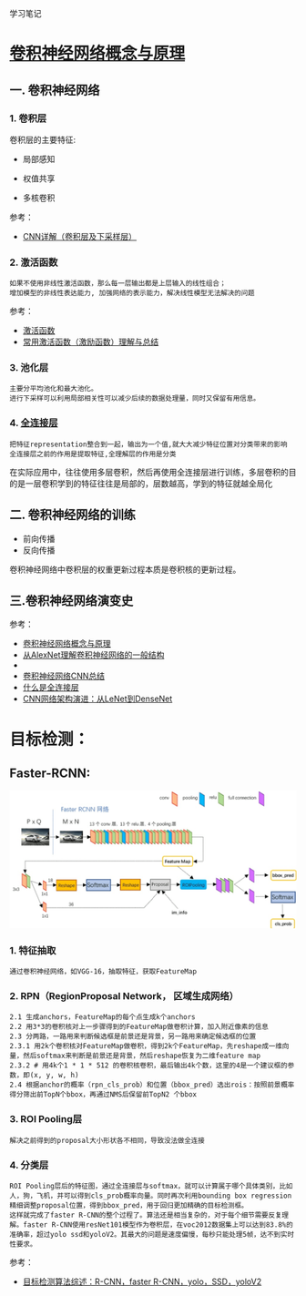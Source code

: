 学习笔记

# [卷积神经网络概念与原理](https://blog.csdn.net/yunpiao123456/article/details/52437794)
## 一. 卷积神经网络
### 1. 卷积层
卷积层的主要特征:
- 局部感知

    
- 权值共享
- 多核卷积

参考：
- [CNN详解（卷积层及下采样层）](https://blog.csdn.net/baidu_14831657/article/details/60570765)

### 2. 激活函数
    如果不使用非线性激活函数，那么每一层输出都是上层输入的线性组合；
    增加模型的非线性表达能力, 加强网络的表示能力，解决线性模型无法解决的问题
参考：
- [激活函数](https://blog.csdn.net/u014088052/article/details/50923924)
- [常用激活函数（激励函数）理解与总结](https://blog.csdn.net/tyhj_sf/article/details/79932893)
    
### 3. 池化层
    主要分平均池化和最大池化。
    进行下采样可以利用局部相关性可以减少后续的数据处理量，同时又保留有用信息。

### 4. [全连接层](https://zhuanlan.zhihu.com/p/33841176)
    把特征representation整合到一起，输出为一个值,就大大减少特征位置对分类带来的影响
    全连接层之前的作用是提取特征,全理解层的作用是分类
在实际应用中，往往使用多层卷积，然后再使用全连接层进行训练，多层卷积的目的是一层卷积学到的特征往往是局部的，层数越高，学到的特征就越全局化

## 二. 卷积神经网络的训练
- 前向传播
- 反向传播

卷积神经网络中卷积层的权重更新过程本质是卷积核的更新过程。

## 三.卷积神经网络演变史



参考：
- [卷积神经网络概念与原理](https://blog.csdn.net/yunpiao123456/article/details/52437794)
- [从AlexNet理解卷积神经网络的一般结构](https://blog.csdn.net/qq_30868235/article/details/80465722)
- [](https://blog.csdn.net/q6324266/article/details/72511961)
- [卷积神经网络CNN总结](https://www.cnblogs.com/skyfsm/p/6790245.html)
- [什么是全连接层](https://zhuanlan.zhihu.com/p/33841176)
- [CNN网络架构演进：从LeNet到DenseNet](https://www.cnblogs.com/skyfsm/p/8451834.html)


# 目标检测：
## Faster-RCNN:
![GitHub](./picture/faster_rcnn.jpg "GitHub,Social Coding")

### 1. 特征抽取
    通过卷积神经网络，如VGG-16，抽取特征，获取FeatureMap
### 2. RPN（RegionProposal Network， 区域生成网络）
    2.1 生成anchors，FeatureMap的每个点生成k个anchors
    2.2 用3*3的卷积核对上一步骤得到的FeatureMap做卷积计算，加入附近像素的信息
    2.3 分两路，一路用来判断候选框是前景还是背景，另一路用来确定候选框的位置
    2.3.1 用2k个卷积核对FeatureMap做卷积，得到2k个FeatureMap，先reshape成一维向量，然后softmax来判断是前景还是背景，然后reshape恢复为二维feature map
    2.3.2 # 用4k个1 * 1 * 512 的卷积核卷积，最后输出4k个数，这里的4是一个建议框的参数，即(x, y, w, h)  
    2.4 根据anchor的概率（rpn_cls_prob）和位置（bbox_pred）选出rois：按照前景概率得分筛出前TopN个bbox，再通过NMS后保留前TopN2 个bbox 
### 3. ROI Pooling层
    解决之前得到的proposal大小形状各不相同，导致没法做全连接
### 4. 分类层
    ROI Pooling层后的特征图，通过全连接层与softmax，就可以计算属于哪个具体类别，比如人，狗，飞机，并可以得到cls_prob概率向量。同时再次利用bounding box regression精细调整proposal位置，得到bbox_pred，用于回归更加精确的目标检测框。
    这样就完成了faster R-CNN的整个过程了。算法还是相当复杂的，对于每个细节需要反复理解。faster R-CNN使用resNet101模型作为卷积层，在voc2012数据集上可以达到83.8%的准确率，超过yolo ssd和yoloV2。其最大的问题是速度偏慢，每秒只能处理5帧，达不到实时性要求。



参考：
- [目标检测算法综述：R-CNN，faster R-CNN，yolo，SSD，yoloV2](https://www.imooc.com/article/37757)